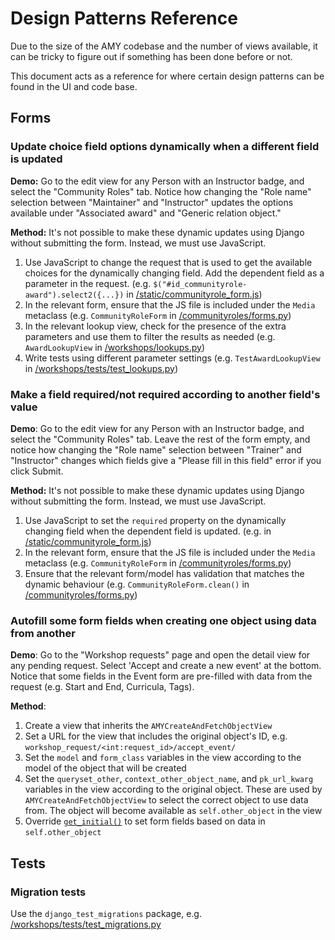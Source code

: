 # Design Patterns Reference

Due to the size of the AMY codebase and the number of views available, it can be tricky to figure out if something has been done before or not.

This document acts as a reference for where certain design patterns can be found in the UI and code base.

## Forms

### Update choice field options dynamically when a different field is updated

**Demo:** Go to the edit view for any Person with an Instructor badge, and select the "Community Roles" tab. Notice how changing the "Role name" selection between "Maintainer" and "Instructor" updates the options available under "Associated award" and "Generic relation object."

**Method:** It's not possible to make these dynamic updates using Django without submitting the form. Instead, we must use JavaScript.

1. Use JavaScript to change the request that is used to get the available choices for the dynamically changing field. Add the dependent field as a parameter in the request. (e.g. `$("#id_communityrole-award").select2({...})` in [/static/communityrole_form.js](../../amy/static/communityrole_form.js))
2. In the relevant form, ensure that the JS file is included under the `Media` metaclass (e.g. `CommunityRoleForm` in [/communityroles/forms.py](../../amy/communityroles/forms.py))
3. In the relevant lookup view, check for the presence of the extra parameters and use them to filter the results as needed (e.g. `AwardLookupView` in [/workshops/lookups.py](../../amy/workshops/lookups.py))
4. Write tests using different parameter settings (e.g. `TestAwardLookupView` in [/workshops/tests/test_lookups.py](../../amy/workshops/tests/test_lookups.py))

### Make a field required/not required according to another field's value

**Demo**: Go to the edit view for any Person with an Instructor badge, and select the "Community Roles" tab. Leave the rest of the form empty, and notice how changing the "Role name" selection between "Trainer" and "Instructor" changes which fields give a "Please fill in this field" error if you click Submit.

**Method:** It's not possible to make these dynamic updates using Django without submitting the form. Instead, we must use JavaScript.

1. Use JavaScript to set the `required` property on the dynamically changing field when the dependent field is updated. (e.g. in [/static/communityrole_form.js](../../amy/static/communityrole_form.js))
2. In the relevant form, ensure that the JS file is included under the `Media` metaclass (e.g. `CommunityRoleForm` in [/communityroles/forms.py](../../amy/communityroles/forms.py))
3. Ensure that the relevant form/model has validation that matches the dynamic behaviour (e.g. `CommunityRoleForm.clean()` in [/communityroles/forms.py](../../amy/communityroles/forms.py))

### Autofill some form fields when creating one object using data from another

**Demo**: Go to the "Workshop requests" page and open the detail view for any pending request. Select 'Accept and create a new event' at the bottom. Notice that some fields in the Event form are pre-filled with data from the request (e.g. Start and End, Curricula, Tags).

**Method**:

1. Create a view that inherits the `AMYCreateAndFetchObjectView`
2. Set a URL for the view that includes the original object's ID, e.g. `workshop_request/<int:request_id>/accept_event/`
3. Set the `model` and `form_class` variables in the view according to the model of the object that will be created
4. Set the `queryset_other`, `context_other_object_name`, and `pk_url_kwarg` variables in the view according to the original object. These are used by `AMYCreateAndFetchObjectView` to select the correct object to use data from. The object will become available as `self.other_object` in the view
5. Override [`get_initial()`](https://docs.djangoproject.com/en/4.2/ref/class-based-views/mixins-editing/#django.views.generic.edit.FormMixin.get_initial) to set form fields based on data in `self.other_object`

## Tests

### Migration tests

Use the `django_test_migrations` package, e.g. [/workshops/tests/test_migrations.py](../../amy/workshops/tests/test_migrations.py)
